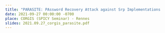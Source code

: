 ```yaml
---
title: "PARASITE: PAssword Recovery Attack against Srp Implementations in ThE wild"
date: 2021-09-27 00:00:00 -0700
place: CORGIS (SPICY Seminar) - Rennes 
slides: 2021.09.27_corgis_parasite.pdf
---
```

